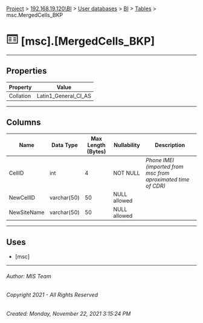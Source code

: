 #### 

[Project](../../../../index.md) > [192.168.19.120\\BI](../../../index.md) > [User databases](../../index.md) > [BI](../index.md) > [Tables](Tables.md) > msc.MergedCells_BKP

# ![Tables](../../../../Images/Table32.png) [msc].[MergedCells_BKP]

---

## <a name="#properties"></a>Properties

| Property | Value |
|---|---|
| Collation | Latin1_General_CI_AS |


---

## <a name="#columns"></a>Columns

| Name | Data Type | Max Length (Bytes) | Nullability | Description |
|---|---|---|---|---|
| CellID | int | 4 | NOT NULL | _Phone IMEI (imported from msc from aproximated time of CDR)_ |
| NewCellID | varchar(50) | 50 | NULL allowed |  |
| NewSiteName | varchar(50) | 50 | NULL allowed |  |


---

## <a name="#uses"></a>Uses

* [msc]


---

###### Author:  MIS Team

###### Copyright 2021 - All Rights Reserved

###### Created: Monday, November 22, 2021 3:15:24 PM

